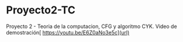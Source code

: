 # Proyecto2-TC
Proyecto 2 - Teoria de la computacion, CFG y algoritmo CYK.
Video de demostración[
https://youtu.be/E6Z0aNo3e5c](url)
